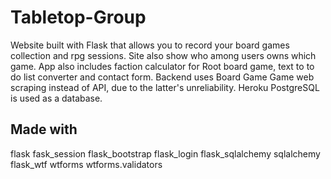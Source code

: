 # Tabletop-Group
Website built with Flask that allows you to record your board games collection and rpg sessions.
Site also show who among users owns which game.
App also includes faction calculator for Root board game, text to to do list converter and contact form.
Backend uses Board Game Game web scraping instead of API, due to the latter's unreliability.
Heroku PostgreSQL is used as a database.

## Made with
flask
fask_session
flask_bootstrap
flask_login
flask_sqlalchemy
sqlalchemy
flask_wtf
wtforms
wtforms.validators
